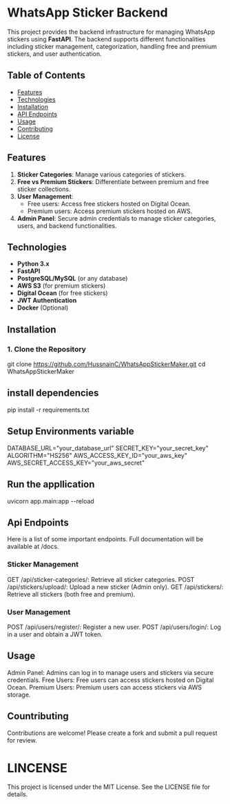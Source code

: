 # WhatsApp Sticker Backend

This project provides the backend infrastructure for managing WhatsApp stickers using **FastAPI**. The backend supports different functionalities including sticker management, categorization, handling free and premium stickers, and user authentication.

## Table of Contents

- [Features](#features)
- [Technologies](#technologies)
- [Installation](#installation)
- [API Endpoints](#api-endpoints)
- [Usage](#usage)
- [Contributing](#contributing)
- [License](#license)

## Features

1. **Sticker Categories**: Manage various categories of stickers.
2. **Free vs Premium Stickers**: Differentiate between premium and free sticker collections.
3. **User Management**:
   - Free users: Access free stickers hosted on Digital Ocean.
   - Premium users: Access premium stickers hosted on AWS.
4. **Admin Panel**: Secure admin credentials to manage sticker categories, users, and backend functionalities.

## Technologies

- **Python 3.x**
- **FastAPI**
- **PostgreSQL/MySQL** (or any database)
- **AWS S3** (for premium stickers)
- **Digital Ocean** (for free stickers)
- **JWT Authentication**
- **Docker** (Optional)

## Installation

### 1. Clone the Repository

git clone https://github.com/HussnainC/WhatsAppStickerMaker.git
cd WhatsAppStickerMaker

## install dependencies
pip install -r requirements.txt

## Setup Environments variable
DATABASE_URL="your_database_url"
SECRET_KEY="your_secret_key"
ALGORITHM="HS256"
AWS_ACCESS_KEY_ID="your_aws_key"
AWS_SECRET_ACCESS_KEY="your_aws_secret"

## Run the appllication
uvicorn app.main:app --reload

## Api Endpoints
Here is a list of some important endpoints. Full documentation will be available at /docs.

### Sticker Management

GET /api/sticker-categories/: Retrieve all sticker categories.
POST /api/stickers/upload/: Upload a new sticker (Admin only).
GET /api/stickers/: Retrieve all stickers (both free and premium).

### User Management

POST /api/users/register/: Register a new user.
POST /api/users/login/: Log in a user and obtain a JWT token.

## Usage 

Admin Panel: Admins can log in to manage users and stickers via secure credentials.
Free Users: Free users can access stickers hosted on Digital Ocean.
Premium Users: Premium users can access stickers via AWS storage.

## Countributing

Contributions are welcome! Please create a fork and submit a pull request for review.

# LINCENSE

This project is licensed under the MIT License. See the LICENSE file for details.